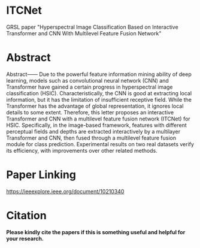 # ITCNet
GRSL paper "Hyperspectral Image Classification Based on Interactive Transformer and CNN With Multilevel Feature Fusion Network"
# Abstract
Abstract—— Due to the powerful feature information mining ability of deep learning, models such as convolutional neural network (CNN) and Transformer have gained a certain progress in hyperspectral image classification (HSIC). Characteristically, the CNN is good at extracting local information, but it has the limitation of insufficient receptive field. While the Transformer has the advantage of global representation, it ignores local details to some extent. Therefore, this letter proposes an interactive Transformer and CNN with a multilevel feature fusion network (ITCNet) for HSIC. Specifically, in the image-based framework, features with different perceptual fields and depths are extracted interactively by a multilayer Transformer and CNN, then fused through a multilevel feature fusion module for class prediction. Experimental results on two real datasets verify its efficiency, with improvements over other related methods.
# Paper Linking
https://ieeexplore.ieee.org/document/10210340
# Citation
**Please kindly cite the papers if this is something useful and helpful for your research.**
